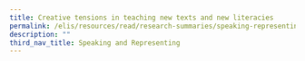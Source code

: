 ```yaml
---
title: Creative tensions in teaching new texts and new literacies
permalink: /elis/resources/read/research-summaries/speaking-representing/tensions-teaching-new-texts-literacies/
description: ""
third_nav_title: Speaking and Representing
---
```


